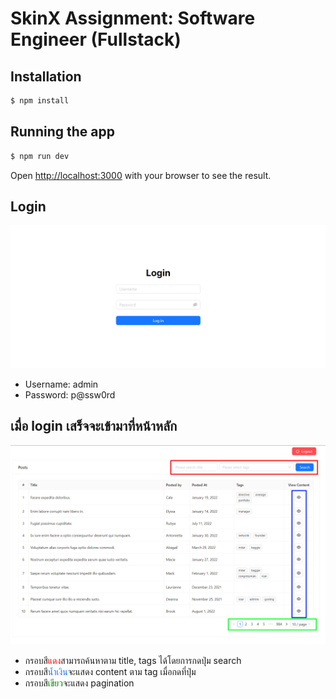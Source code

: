 # SkinX Assignment: Software Engineer (Fullstack)

## Installation

```bash
$ npm install
```

## Running the app

```bash
$ npm run dev
```

Open [http://localhost:3000](http://localhost:3000) with your browser to see the result.

## Login

![alt text](image.png)

- Username: admin
- Password: p@ssw0rd

## เมื่อ login เสร็จจะเข้ามาที่หน้าหลัก

![alt text](<Screenshot 2024-03-28 235004.png>)

- กรอบสี<span style="color:red">แดง</span>สามารถค้นหาตาม title, tags ได้โดยการกดปุ่ม search
- กรอบสี<span style="color:#1677FF">น้ำเงิน</span>จะแสดง content ตาม tag เมื่อกดที่ปุ่ม
- กรอบสี<span style="color:green">เขียว</span>จะแสดง pagination

